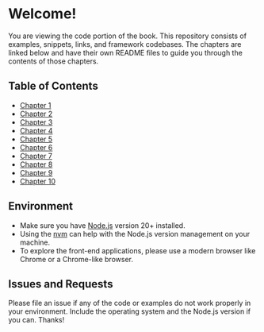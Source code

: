 # Welcome!

You are viewing the code portion of the book. 
This repository consists of examples, snippets, links, and framework codebases.
The chapters are linked below and have their own README files to guide you through the contents of those chapters.

## Table of Contents

* [Chapter 1](./chapter1)
* [Chapter 2](./chapter2)
* [Chapter 3](./chapter3)
* [Chapter 4](./chapter4)
* [Chapter 5](./chapter5)
* [Chapter 6](./chapter6)
* [Chapter 7](./chapter7)
* [Chapter 8](./chapter8)
* [Chapter 9](./chapter9)
* [Chapter 10](./chapter10)

## Environment

* Make sure you have [Node.js](https://nodejs.org) version 20+ installed.
* Using the [nvm](https://github.com/nvm-sh/nvm) can help with the Node.js version management on your machine.
* To explore the front-end applications, please use a modern browser like Chrome or a Chrome-like browser.

## Issues and Requests

Please file an issue if any of the code or examples do not work properly in your environment.
Include the operating system and the Node.js version if you can. Thanks!